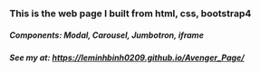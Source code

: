 ### This is the web page I built from html, css, bootstrap4
##### Components: Modal, Carousel, Jumbotron, iframe
##### See my at: https://leminhbinh0209.github.io/Avenger_Page/
